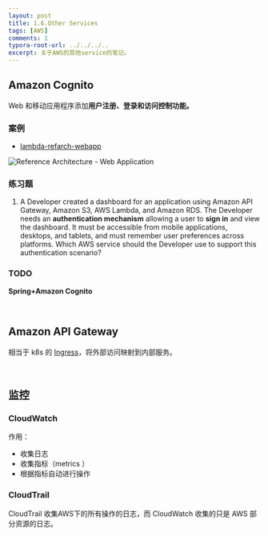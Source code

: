 ```yaml
---
layout: post
title: 1.6.Other Services
tags: [AWS]
comments: 1
typora-root-url: ../../../..
excerpt: 关于AWS的其他service的笔记。
---
```


## Amazon Cognito

 Web 和移动应用程序添加**用户注册、登录和访问控制功能。**

### 案例

- [lambda-refarch-webapp](https://github.com/aws-samples/lambda-refarch-webapp)

![Reference Architecture - Web Application](https://github.com/aws-samples/lambda-refarch-webapp/raw/master/img/serverless-refarch-webapp.png)

### 练习题

1. A Developer created a dashboard for an application using Amazon API Gateway, Amazon S3, AWS Lambda, and Amazon RDS. The Developer needs an **authentication mechanism** allowing a user to **sign in** and view the dashboard. It must be accessible from mobile applications, desktops, and tablets, and must remember user preferences across platforms.
   Which AWS service should the Developer use to support this authentication scenario?

### TODO

**Spring+Amazon Cognito**

<br>

## Amazon API Gateway

相当于 k8s 的 [Ingress](https://kubernetes.io/docs/concepts/services-networking/ingress/)，将外部访问映射到内部服务。

<br>

## 监控

### CloudWatch

作用：

- 收集日志
- 收集指标（metrics ）
- 根据指标自动进行操作

### CloudTrail

CloudTrail 收集AWS下的所有操作的日志，而 CloudWatch 收集的只是 AWS 部分资源的日志。
